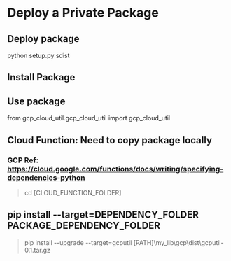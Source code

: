# Deploy a Private Package


## Deploy package
python setup.py sdist

## Install Package

## Use package
from gcp_cloud_util.gcp_cloud_util import gcp_cloud_util

## Cloud Function: Need to copy package locally
### GCP Ref: https://cloud.google.com/functions/docs/writing/specifying-dependencies-python
> cd [CLOUD_FUNCTION_FOLDER]

## pip install --target=DEPENDENCY_FOLDER PACKAGE_DEPENDENCY_FOLDER
> pip install --upgrade --target=gcputil [PATH]\my_lib\gcp\dist\gcputil-0.1.tar.gz

